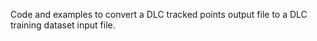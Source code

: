 Code and examples to convert a DLC tracked points output file to a DLC training dataset input file.
